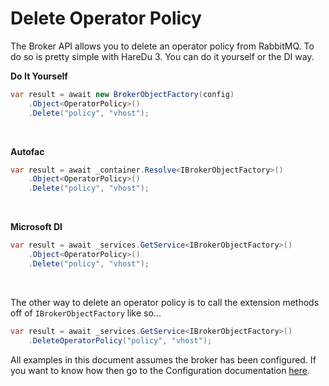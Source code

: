 # Delete Operator Policy

The Broker API allows you to delete an operator policy from RabbitMQ. To do so is pretty simple with HareDu 3. You can do it yourself or the DI way.

**Do It Yourself**

```c#
var result = await new BrokerObjectFactory(config)
    .Object<OperatorPolicy>()
    .Delete("policy", "vhost");
```
<br>

**Autofac**

```c#
var result = await _container.Resolve<IBrokerObjectFactory>()
    .Object<OperatorPolicy>()
    .Delete("policy", "vhost");
```
<br>

**Microsoft DI**

```c#
var result = await _services.GetService<IBrokerObjectFactory>()
    .Object<OperatorPolicy>()
    .Delete("policy", "vhost");
```
<br>

The other way to delete an operator policy is to call the extension methods off of ```IBrokerObjectFactory``` like so...

```c#
var result = await _services.GetService<IBrokerObjectFactory>()
    .DeleteOperatorPolicy("policy", "vhost");
```

All examples in this document assumes the broker has been configured. If you want to know how then go to the Configuration documentation [here](https://github.com/ahives/HareDu3/blob/master/docs/configuration.md).

